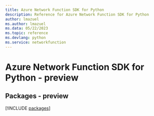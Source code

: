 ```yaml
---
title: Azure Network Function SDK for Python
description: Reference for Azure Network Function SDK for Python
author: lmazuel
ms.author: lmazuel
ms.data: 05/22/2023
ms.topic: reference
ms.devlang: python
ms.service: networkfunction
---
```

# Azure Network Function SDK for Python - preview
## Packages - preview
[!INCLUDE [packages](network-function-index.md)]